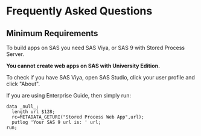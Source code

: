 Frequently Asked Questions
====================


Minimum Requirements
---------------------

To build apps on SAS you need SAS Viya, or SAS 9 with Stored Process Server.  

**You cannot create web apps on SAS with University Edition.**

To check if you have SAS Viya, open SAS Studio, click your user profile and click "About".

If you are using Enterprise Guide, then simply run:

```
data _null_;
  length url $128;
  rc=METADATA_GETURI("Stored Process Web App",url);
  putlog 'Your SAS 9 url is: ' url;
run;
```
